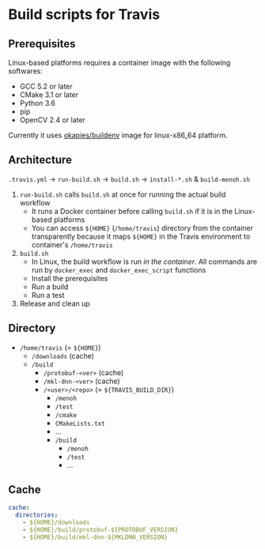 # Build scripts for Travis

## Prerequisites
Linux-based platforms requires a container image with the following softwares:

- GCC 5.2 or later
- CMake 3.1 or later
- Python 3.6
- pip
- OpenCV 2.4 or later

Currently it uses [okapies/buildenv](https://hub.docker.com/r/okapies/buildenv/) image for linux-x86_64 platform.

## Architecture
`.travis.yml` -> `run-build.sh` -> `build.sh` -> `install-*.sh` & `build-menoh.sh`

1. `run-build.sh` calls `build.sh` at once for running the actual build workflow
    - It runs a Docker container before calling `build.sh` if it is in the Linux-based platforms
    - You can access `${HOME}` (`/home/travis`) directory from the container transparently because it maps `${HOME}` in the Travis environment to container's `/home/travis`
2. `build.sh`
    - In Linux, the build workflow is run *in the container*. All commands are run by `docker_exec` and `docker_exec_script` functions
    - Install the prerequisites
    - Run a build
    - Run a test
3. Release and clean up

## Directory
- `/home/travis` (= `${HOME}`)
    - `/downloads` (cache)
    - `/build`
        - `/protobuf-<ver>` (cache)
        - `/mkl-dnn-<ver>` (cache)
        - `/<user>/<repo>` (= `${TRAVIS_BUILD_DIR}`)
            - `/menoh`
            - `/test`
            - `/cmake`
            - `CMakeLists.txt`
            - ...
            - `/build`
                - `/menoh`
                - `/test`
                - ...

## Cache
```yaml
cache:
  directories:
    - ${HOME}/downloads
    - ${HOME}/build/protobuf-${PROTOBUF_VERSION}
    - ${HOME}/build/mkl-dnn-${MKLDNN_VERSION}
```
